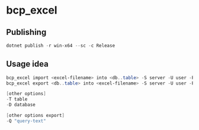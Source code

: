 # bcp_excel

## Publishing

```powershell
dotnet publish -r win-x64 --sc -c Release
```

## Usage idea

```powershell
bcp_excel import <excel-filename> into <db..table> -S server -U user -P password [other options]
bcp_excel export <db..table> into <excel-filename> -S server -U user -P password [other options]

[other options]
-T table
-D database

[other options export]
-Q "query-text"
```
